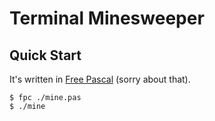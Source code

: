 # Terminal Minesweeper

## Quick Start

It's written in [Free Pascal](https://www.freepascal.org/download.html) (sorry about that).

```console
$ fpc ./mine.pas
$ ./mine
```
